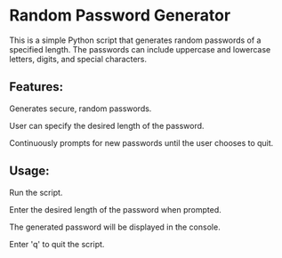 # Random Password Generator

This is a simple Python script that generates random passwords of a specified length. The passwords can include uppercase and lowercase letters, digits, and special characters.

## Features:

Generates secure, random passwords.

User can specify the desired length of the password.

Continuously prompts for new passwords until the user chooses to quit.

## Usage:

Run the script.

Enter the desired length of the password when prompted.

The generated password will be displayed in the console.

Enter 'q' to quit the script.
